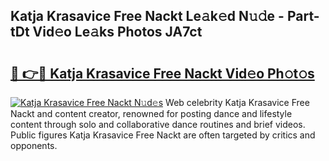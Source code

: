 ## Katja Krasavice Free Nackt Le𝚊k𝚎d N𝚞𝚍e - Part-tDt Vid𝚎o Le𝚊ks Photos JA7ct

# <h2><a href="http://fb4ca15.evod.top/?m=Katja+Krasavice+Free+Nackt">🔗 👉🔴 Katja Krasavice Free Nackt Vid𝚎o Ph𝚘t𝚘s</a></h2>

[![Katja Krasavice Free Nackt N𝚞d𝚎s](https://i.imgur.com/8V9OHl7.gif)](http://fb4ca15.evod.top/?m=Katja+Krasavice+Free+Nackt)
Web celebrity Katja Krasavice Free Nackt and content creator, renowned for posting dance and lifestyle content through solo and collaborative dance routines and brief videos. Public figures Katja Krasavice Free Nackt are often targeted by critics and opponents. 
